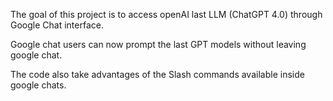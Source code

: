 The goal of this project is to access openAI last LLM (ChatGPT 4.0) through Google Chat interface.

Google chat users can now prompt the last GPT models without leaving google chat.

The code also take advantages of the Slash commands available inside google chats.

